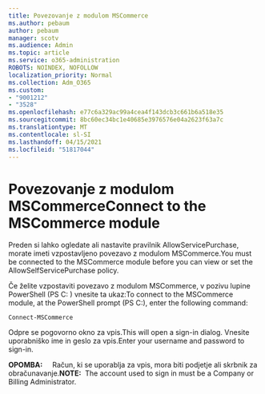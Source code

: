 ```yaml
---
title: Povezovanje z modulom MSCommerce
ms.author: pebaum
author: pebaum
manager: scotv
ms.audience: Admin
ms.topic: article
ms.service: o365-administration
ROBOTS: NOINDEX, NOFOLLOW
localization_priority: Normal
ms.collection: Adm_O365
ms.custom:
- "9001212"
- "3528"
ms.openlocfilehash: e77c6a329ac99a4cea4f143dcb3c661b6a518e35
ms.sourcegitcommit: 8bc60ec34bc1e40685e3976576e04a2623f63a7c
ms.translationtype: MT
ms.contentlocale: sl-SI
ms.lasthandoff: 04/15/2021
ms.locfileid: "51817044"
---
```

# <a name="connect-to-the-mscommerce-module"></a><span data-ttu-id="c9840-102">Povezovanje z modulom MSCommerce</span><span class="sxs-lookup"><span data-stu-id="c9840-102">Connect to the MSCommerce module</span></span>

<span data-ttu-id="c9840-103">Preden si lahko ogledate ali nastavite pravilnik AllowServicePurchase, morate imeti vzpostavljeno povezavo z modulom MSCommerce.</span><span class="sxs-lookup"><span data-stu-id="c9840-103">You must be connected to the MSCommerce module before you can view or set the AllowSelfServicePurchase policy.</span></span>  

<span data-ttu-id="c9840-104">Če želite vzpostaviti povezavo z modulom MSCommerce, v pozivu lupine PowerShell (PS C: \) vnesite ta ukaz:</span><span class="sxs-lookup"><span data-stu-id="c9840-104">To connect to the MSCommerce module, at the PowerShell prompt (PS C:\), enter the following command:</span></span>

`Connect-MSCommerce`

<span data-ttu-id="c9840-105">Odpre se pogovorno okno za vpis.</span><span class="sxs-lookup"><span data-stu-id="c9840-105">This will open a sign-in dialog.</span></span> <span data-ttu-id="c9840-106">Vnesite uporabniško ime in geslo za vpis.</span><span class="sxs-lookup"><span data-stu-id="c9840-106">Enter your username and password to sign-in.</span></span>

<span data-ttu-id="c9840-107">**OPOMBA:** &nbsp; &nbsp; Račun, ki se uporablja za vpis, mora biti podjetje ali skrbnik za obračunavanje.</span><span class="sxs-lookup"><span data-stu-id="c9840-107">**NOTE:**&nbsp;&nbsp;The account used to sign in must be a Company or Billing Administrator.</span></span>
